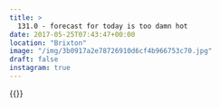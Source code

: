 ```yaml
---
title: >
  131.0 - forecast for today is too damn hot
date: 2017-05-25T07:43:47+00:00
location: "Brixton"
image: "/img/3b0917a2e78726910d6cf4b966753c70.jpg"
draft: false
instagram: true
---
```


{{<photo src="/img/3b0917a2e78726910d6cf4b966753c70.jpg">}}
